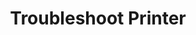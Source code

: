 ---sort_key: 32layout: "sku"id: troubleshoot-printer-printertitle: "Troubleshoot Printer"heading: "Troubleshoot Printer"sub-title: "If you can't print from your PC, Mac, iOS or Android device"category: "Sales On-Demand Support"category_description: "Technical support at on-demand rates."keywords: ""features: - feature: "Perform troubleshooting steps to isolate printer issue." - feature: "Resolve printer driver, software, network or configuration issues." - feature: "If printer hardware is faulty, then we provide a quote for repair or replacement."price: "99"unit: "printer"australia_only: ""---